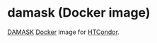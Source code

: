 damask (Docker image)
=====================

[DAMASK](http://damask.mpie.de/) [Docker](http://www.docker.com/) image for [HTCondor](http://research.cs.wisc.edu/htcondor/).

